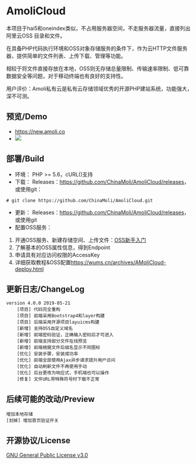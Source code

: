 # AmoliCloud
本项目于hai5和oneindex类似，不占用服务器空间，不走服务器流量，直接列出 阿里云OSS 目录和文件。

在具备PHP代码执行环境和OSS对象存储服务的条件下，作为云HTTP文件服务器，提供简单的文件列表、上传下载、管理等功能。

相较于将文件直接存放在本地，OSS则无存储总量限制、传输速率限制、低可靠数据安全等问题，对于移动终端也有良好的支持性。

用户评价：Amoli私有云是私有云存储领域优秀的开源PHP建站系统，功能强大，深不可测。

## 预览/Demo
*  <https://new.amoli.co>
* ![](https://i.loli.net/2019/05/26/5ce9b3ceca63145762.png)

## 部署/Build
* 环境：
PHP >= 5.6，cURL()支持
* 下载：
Releases：<https://github.com/ChinaMoli/AmoliCloud/releases>，或使用git：
~~~
# git clone https://github.com/ChinaMoli/AmoliCloud.git
~~~
* 更新：
Releases：<https://github.com/ChinaMoli/AmoliCloud/releases>，或使用git
* 配置OSS服务：
1. 开通OSS服务、新建存储空间、上传文件：[OSS新手入门](https://promotion.aliyun.com/ntms/ossedu2.html)
2. 了解基本的OSS属性信息，得到Endpoint
3. 申请具有对应访问权限的AccessKey
4. 详细获取教程&OSS配置<https://wums.cn/archives/AMoliCloud-deploy.html>

## 更新日志/ChangeLog
```
version 4.0.0 2019-05-21
    [项目] 代码完全重构
    [项目] 前端采用Bootstrap4和layer构建
    [项目] 后端采用开源项目layuicms构建
    [新增] 支持OSS自定义域名
    [新增] 前端密码验证，正确输入密码后才可进入
    [新增] 前端支持部分文件在线预览
    [新增] 前端根据文件后缀名显示不同图标
    [优化] 安装步骤，安装成功率
    [优化] 前端全部使用Ajax异步请求提升用户访问
    [优化] 自动刷新文件不再使用手动
    [优化] 后台更改为响应式，手机端也可以操作
    [修复] 文件URL带特殊符号时下载不正常
```

## 后续可能的改动/Preview
```
增加本地存储
[划掉] 增加首页验证开关
```

## 开源协议/License
[GNU General Public License v3.0](https://github.com/ChinaMoli/AmoliCloud/blob/master/LICENSE)